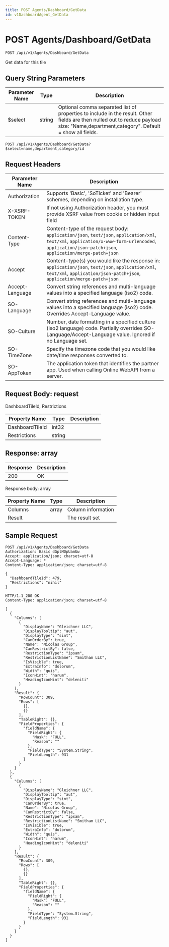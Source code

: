 ```yaml
---
title: POST Agents/Dashboard/GetData
id: v1DashboardAgent_GetData
---
```


# POST Agents/Dashboard/GetData

```http
POST /api/v1/Agents/Dashboard/GetData
```

Get data for this tile







## Query String Parameters

| Parameter Name | Type |  Description |
|----------------|------|--------------|
| $select | string |  Optional comma separated list of properties to include in the result. Other fields are then nulled out to reduce payload size: "Name,department,category". Default = show all fields. |

```http
POST /api/v1/Agents/Dashboard/GetData?$select=name,department,category/id
```


## Request Headers

| Parameter Name | Description |
|----------------|-------------|
| Authorization  | Supports 'Basic', 'SoTicket' and 'Bearer' schemes, depending on installation type. |
| X-XSRF-TOKEN   | If not using Authorization header, you must provide XSRF value from cookie or hidden input field |
| Content-Type | Content-type of the request body: `application/json`, `text/json`, `application/xml`, `text/xml`, `application/x-www-form-urlencoded`, `application/json-patch+json`, `application/merge-patch+json` |
| Accept         | Content-type(s) you would like the response in: `application/json`, `text/json`, `application/xml`, `text/xml`, `application/json-patch+json`, `application/merge-patch+json` |
| Accept-Language | Convert string references and multi-language values into a specified language (iso2) code. |
| SO-Language | Convert string references and multi-language values into a specified language (iso2) code. Overrides Accept-Language value. |
| SO-Culture | Number, date formatting in a specified culture (iso2 language) code. Partially overrides SO-Language/Accept-Language value. Ignored if no Language set. |
| SO-TimeZone | Specify the timezone code that you would like date/time responses converted to. |
| SO-AppToken | The application token that identifies the partner app. Used when calling Online WebAPI from a server. |

## Request Body: request  

DashboardTileId, Restrictions 

| Property Name | Type |  Description |
|----------------|------|--------------|
| DashboardTileId | int32 |  |
| Restrictions | string |  |


## Response: array



| Response | Description |
|----------------|-------------|
| 200 | OK |

Response body: array

| Property Name | Type |  Description |
|----------------|------|--------------|
| Columns | array | Column information |
| Result |  | The result set |

## Sample Request

```http!
POST /api/v1/Agents/Dashboard/GetData
Authorization: Basic dGplMDpUamUw
Accept: application/json; charset=utf-8
Accept-Language: *
Content-Type: application/json; charset=utf-8

{
  "DashboardTileId": 479,
  "Restrictions": "nihil"
}
```

```http_
HTTP/1.1 200 OK
Content-Type: application/json; charset=utf-8

[
  {
    "Columns": [
      {
        "DisplayName": "Gleichner LLC",
        "DisplayTooltip": "aut",
        "DisplayType": "sint",
        "CanOrderBy": true,
        "Name": "Nicolas Group",
        "CanRestrictBy": false,
        "RestrictionType": "ipsam",
        "RestrictionListName": "Smitham LLC",
        "IsVisible": true,
        "ExtraInfo": "dolorum",
        "Width": "quis",
        "IconHint": "harum",
        "HeadingIconHint": "deleniti"
      }
    ],
    "Result": {
      "RowCount": 309,
      "Rows": [
        {},
        {}
      ],
      "TableRight": {},
      "FieldProperties": {
        "fieldName": {
          "FieldRight": {
            "Mask": "FULL",
            "Reason": ""
          },
          "FieldType": "System.String",
          "FieldLength": 931
        }
      }
    }
  },
  {
    "Columns": [
      {
        "DisplayName": "Gleichner LLC",
        "DisplayTooltip": "aut",
        "DisplayType": "sint",
        "CanOrderBy": true,
        "Name": "Nicolas Group",
        "CanRestrictBy": false,
        "RestrictionType": "ipsam",
        "RestrictionListName": "Smitham LLC",
        "IsVisible": true,
        "ExtraInfo": "dolorum",
        "Width": "quis",
        "IconHint": "harum",
        "HeadingIconHint": "deleniti"
      }
    ],
    "Result": {
      "RowCount": 309,
      "Rows": [
        {},
        {}
      ],
      "TableRight": {},
      "FieldProperties": {
        "fieldName": {
          "FieldRight": {
            "Mask": "FULL",
            "Reason": ""
          },
          "FieldType": "System.String",
          "FieldLength": 931
        }
      }
    }
  }
]
```